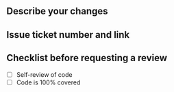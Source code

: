 ## Describe your changes

## Issue ticket number and link

## Checklist before requesting a review
- [ ] Self-review of code
- [ ] Code is 100% covered